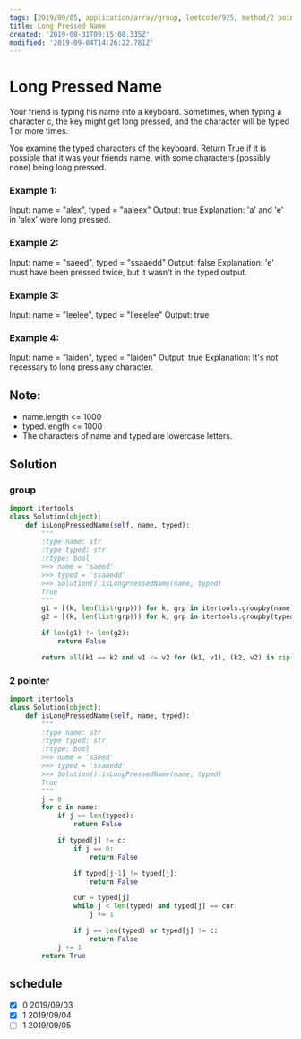 ```yaml
---
tags: [2019/09/05, application/array/group, leetcode/925, method/2 pointers]
title: Long Pressed Name
created: '2019-08-31T09:15:08.335Z'
modified: '2019-09-04T14:26:22.781Z'
---
```


# Long Pressed Name

Your friend is typing his name into a keyboard.  Sometimes, when typing a character c, the key might get long pressed, and the character will be typed 1 or more times.

You examine the typed characters of the keyboard.  Return True if it is possible that it was your friends name, with some characters (possibly none) being long pressed.

### Example 1:

Input: name = "alex", typed = "aaleex"
Output: true
Explanation: 'a' and 'e' in 'alex' were long pressed.

### Example 2:

Input: name = "saeed", typed = "ssaaedd"
Output: false
Explanation: 'e' must have been pressed twice, but it wasn't in the typed output.

### Example 3:

Input: name = "leelee", typed = "lleeelee"
Output: true

### Example 4:

Input: name = "laiden", typed = "laiden"
Output: true
Explanation: It's not necessary to long press any character.


## Note:

* name.length <= 1000
* typed.length <= 1000
* The characters of name and typed are lowercase letters.

## Solution

### group

```python
import itertools
class Solution(object):
    def isLongPressedName(self, name, typed):
        """
        :type name: str
        :type typed: str
        :rtype: bool
        >>> name = 'saeed'
        >>> typed = 'ssaaedd'
        >>> Solution().isLongPressedName(name, typed)
        True
        """
        g1 = [(k, len(list(grp))) for k, grp in itertools.groupby(name)]
        g2 = [(k, len(list(grp))) for k, grp in itertools.groupby(typed)]

        if len(g1) != len(g2):
            return False

        return all(k1 == k2 and v1 <= v2 for (k1, v1), (k2, v2) in zip(g1, g2))
```

### 2 pointer

```python
import itertools
class Solution(object):
    def isLongPressedName(self, name, typed):
        """
        :type name: str
        :type typed: str
        :rtype: bool
        >>> name = 'saeed'
        >>> typed = 'ssaaedd'
        >>> Solution().isLongPressedName(name, typed)
        True
        """
        j = 0
        for c in name:
            if j == len(typed):
                return False

            if typed[j] != c:
                if j == 0:
                    return False

                if typed[j-1] != typed[j]:
                    return False

                cur = typed[j]
                while j < len(typed) and typed[j] == cur:
                    j += 1

                if j == len(typed) or typed[j] != c:
                    return False
            j += 1
        return True
```

## schedule

* [x] 0 2019/09/03
* [x] 1 2019/09/04
* [ ] 1 2019/09/05
